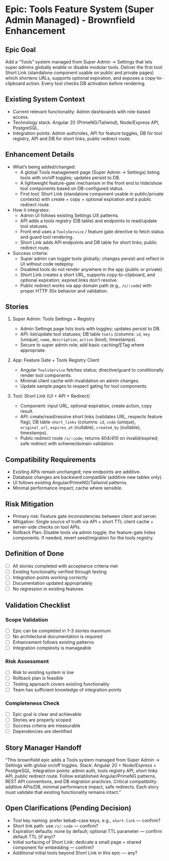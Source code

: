 # Epic: Tools Feature System (Super Admin Managed) - Brownfield Enhancement

## Epic Goal

Add a “Tools” system managed from Super Admin → Settings that lets super admins globally enable or
disable modular tools. Deliver the first tool: Short Link (standalone component usable on public and
private pages) which shortens URLs, supports optional expiration, and exposes a copy-to-clipboard
action. Every tool checks DB activation before rendering.

## Existing System Context

- Current relevant functionality: Admin dashboards with role-based access.
- Technology stack: Angular 20 (PrimeNG/Tailwind), Node/Express API, PostgreSQL.
- Integration points: Admin auth/roles, API for feature toggles, DB for tool registry, API and DB
  for short links, public redirect route.

## Enhancement Details

- What’s being added/changed:
  - A global Tools management page (Super Admin → Settings) listing tools with on/off toggles;
    updates persist to DB.
  - A lightweight feature-gate mechanism in the front end to hide/show tool components based on
    DB-configured status.
  - First tool: Short Link (standalone component usable in public/private contexts) with create +
    copy + optional expiration and a public redirect route.
- How it integrates:
  - Admin UI follows existing Settings UX patterns.
  - API adds a tools registry (DB table) and endpoints to read/update tool statuses.
  - Front end uses a `ToolsService` / feature gate directive to fetch status and guard tool
    rendering.
  - Short Link adds API endpoints and DB table for short links; public redirect route.
- Success criteria:
  - Super admin can toggle tools globally; changes persist and reflect in UI without code redeploy.
  - Disabled tools do not render anywhere in the app (public or private).
  - Short Link creates a short URL, supports copy-to-clipboard, and optional expiration; expired
    links don’t resolve.
  - Public redirect works via app domain path (e.g., `/s/:code`) with proper HTTP 30x behavior and
    validation.

## Stories

1. Super Admin: Tools Settings + Registry
   - Admin Settings page lists tools with toggles; updates persist to DB.
   - API: list/update tool statuses; DB table `tools` (columns: `id`, `key` (unique), `name`,
     `description`, `active` (bool), timestamps).
   - Secure to super admin role; add basic caching/ETag where appropriate.

2. App: Feature Gate + Tools Registry Client
   - Angular `ToolsService` fetches status; directive/guard to conditionally render tool components.
   - Minimal client cache with invalidation on admin changes.
   - Update sample pages to respect gating for tool components.

3. Tool: Short Link (UI + API + Redirect)
   - Component: input URL, optional expiration, create action, copy result.
   - API: create/read/resolve short links (validates URL, respects feature flag); DB table
     `short_links` (columns: `id`, `code` (unique), `original_url`, `expires_at` (nullable),
     `created_by` (nullable), timestamps).
   - Public redirect route `/s/:code`; returns 404/410 on invalid/expired; safe redirect with
     scheme/domain validation.

## Compatibility Requirements

- Existing APIs remain unchanged; new endpoints are additive.
- Database changes are backward compatible (additive new tables only).
- UI follows existing Angular/PrimeNG/Tailwind patterns.
- Minimal performance impact; cache where sensible.

## Risk Mitigation

- Primary risk: Feature gate inconsistencies between client and server.
- Mitigation: Single source of truth via API + short TTL client cache + server-side checks on tool
  APIs.
- Rollback Plan: Disable tools via admin toggle; the feature-gate hides components. If needed,
  revert seed/migration for the tools registry.

## Definition of Done

- [ ] All stories completed with acceptance criteria met
- [ ] Existing functionality verified through testing
- [ ] Integration points working correctly
- [ ] Documentation updated appropriately
- [ ] No regression in existing features

## Validation Checklist

### Scope Validation

- [ ] Epic can be completed in 1–3 stories maximum
- [ ] No architectural documentation is required
- [ ] Enhancement follows existing patterns
- [ ] Integration complexity is manageable

### Risk Assessment

- [ ] Risk to existing system is low
- [ ] Rollback plan is feasible
- [ ] Testing approach covers existing functionality
- [ ] Team has sufficient knowledge of integration points

### Completeness Check

- [ ] Epic goal is clear and achievable
- [ ] Stories are properly scoped
- [ ] Success criteria are measurable
- [ ] Dependencies are identified

## Story Manager Handoff

“This brownfield epic adds a Tools system managed from Super Admin → Settings with global on/off
toggles. Stack: Angular 20 + Node/Express + PostgreSQL. Integration points: admin auth, tools
registry API, short links API, public redirect route. Follow established Angular/PrimeNG patterns,
REST API conventions, and DB migration practices. Critical compatibility: additive APIs/DB, minimal
performance impact, safe redirects. Each story must validate that existing functionality remains
intact.”

## Open Clarifications (Pending Decision)

- Tool key naming: prefer kebab-case keys, e.g., `short-link` — confirm?
- Short link path: use `/s/:code` — confirm?
- Expiration defaults: none by default; optional TTL parameter — confirm default TTL (if any)?
- Initial surfacing of Short Link: dedicate a small page + shared component for embedding — confirm?
- Additional initial tools beyond Short Link in this epic — any?
